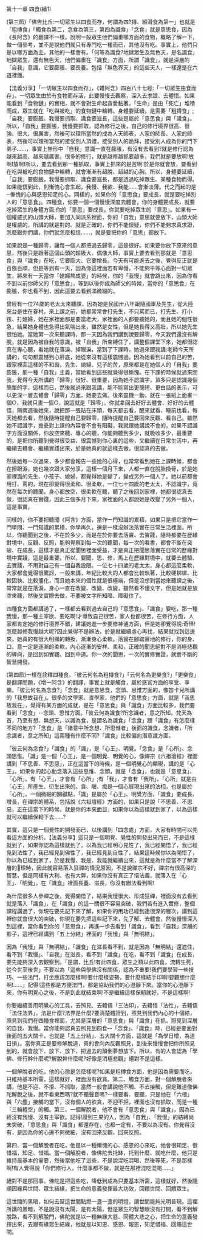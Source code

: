 第十一章 四食(續1)

(第三節)「佛告比丘:一切眾生以四食而存，何謂為四?摶、細滑食為第一」也就是「粗摶食」「觸食為第二，念食為第三，第四為識食」「念食」就是意思食，因為《長阿含》的翻譯不一樣。說明一般眾生他們偏重哪方面的食物，概略了解一下，做一個參考，並不是說他們就只有專門吃一種而已，其他沒有吃。事實上，他們只是以哪方面為主，其他的一樣會有。「何等為識食?地獄眾生及無色天，是名識食」地獄眾生，還有無色天，他們偏重在「識食」方面，所謂「識食」，就是深層的「自我」意識，它要膨脹、要長養。包括「無色界天」的這些天人，一樣還是在六道裡面。

【法義分享】「一切眾生以四食而存」，《雜阿含》四百八十七經:「一切眾生由食而存」。一切眾生由於有食物而存活，此要慢慢去觀察，深入去求證、去體悟。如果能看到「食物鏈」的實相，就不會對生命起貪愛黏著。「生命」是由「死亡」堆積而成，眾生就在「吃與被吃」的食物鏈中輪轉。身體要延續，是需要「粗摶食」;「自我」要膨脹、我慢要抓取、識食要滋長，這些是屬於「意思食」與「識食」。所以，「自我」要膨脹，我慢要抓取，認為修行之後，自己的修行境界很高、很強、很大、很厲害，然後可以理所當然的成為人天師表，人家的師長、人家的師表，然後可以理所當然的接受別人頂禮，接受別人的跪拜，接受別人成為你的門下弟子......，事實上無形中「自我」意識一直在膨脹，有沒有去看到?就是修行認為越來越高、越來越厲害。很多的修行，就是越修越抓要越多，我們就是要放啊!放啊!放啊!所以，要去看到那一種抓取，事實上抓來的是苦啊!於是你就會放，要看到在吃與被吃的食物鏈中輪轉，就會漸漸有超脫、超越的心胸。所以，身體要延續，「自我」要膨脹，我慢要抓取、識食要滋長，都是透過吃掉眾生、某種食物而得。如果能悟到此，則慚愧心會生起，我慢、我欲、我能......會漸淡薄。代之而起的是─慚愧的心與感恩知足的心。同樣的，如果你的「意思食」要成長，就是要吃掉別人的「意思食」。四種食，你要一個一個慢慢深度去體會，你的身體要成長，就要吃掉眾生的身體方面;你的「意思」要成長，你就要吃掉眾生的「意思」。如果有一個權威式的山頭大師，要加入同派系裡面，你的「自我」意思就要放下，山頭大師是權威的，所講的就是對的、就是正確的，你們不能懷疑，你們不能夠求真求證，怎麼跟你們講，你們就怎麼相信......，就是要把你的「意思」都放下。

如果說是一種歸零，讓每一個人都把過去歸零，這是很好。如果要你放下原來的意思，然後只是跟著這個山頭的超級大、偶像大師，事實上要去看到那就是「意思食」與「識食」在吃，它要膨大、它要增長。今天有可能進去之後，覺得反正就是百依百順，但是等到有一天，因為你這裡面若有卑慢，不能夠平等心面對一切眾生，將來有一天當你「媳婦熬成婆」的時候，你的「我慢」就會跳出來，因為你看不到以前你師父的「意思食」，等到以後你成為師父的時候，當你的「意思食」在膨脹，你也看不到，因此這要去看到滿微細的。

曾經有一位74歲的老太太來聽課，因為她是民國卅八年跟隨國軍及先生，從大陸來台是住在眷村，來上課之前，她都常常會打先生，不只罵而已，打先生、打小孩、打媳婦，她在家裡面都是要當老大，家裡面的人都要聽她的，而且她的個性很急，結果她身體也急得出氣喘出來，雖然是女性，但是她長得又高壯，所以她先生很怕她。當她第一次來聽課時，那一天因為我們講到說要歸零，今天我們還沒有解脫，就是因為被自我的意識，被「自我」所束縛住了，講整個課堂下來，她都很認真在專心聽，看她就在落淚、掉眼淚，當到了下課時，她過來跟我講:老師今天所講的，句句都震憾到心肝底，她從來沒有這樣震憾過。因為她看到以前自己的苦，跟家裡面這樣的不和諧，先生、媳婦、兒子的苦，原來都是在她個人的「自我」要膨脹，那一種「自我」主義，當她看到這些就覺得很慚愧。在下課的時候就過來問我，覺得今天所講的「歸零」很好、很重要，因為她不認識字，頂多只是認識幾個簡單的字，這樣而已，然後就過來跟我講，能不能寫出更簡短、更白話的表示，可以更深一層去體會「歸零」方面，她要去做。後來靈機一動，就在一張紙上面畫一個○，我就只畫一個○，說這就是「歸零」，你就拿回去好好去體會、好好的去體悟，隔兩週後她來，說把那一張貼在床頭，每天都去看，醒來就看、睡前也看，每天她都去看，然後隨時提醒自己要歸零，隨時提醒自己要回來反觀、看自己。雖然她不認識字，擔憂對上課的內容會不會有阻礙，我就跟她講說不會的，如果不認識字方面沒關係，你放空來聽、專心的聽，你能夠聽到多少，就吸收多少，最重要的，是把你所聽到覺得很受益、很震憾到你心裏的這些，又繼續在日常生活中，再繼續去體會、繼續實踐出來，於是她真的就這樣去做，很認真的去做。

然後她每一次過來，多少都會報告一些她的心得，也常常看到她在上課時候，都會在擦眼淚，她也幾次跟大家分享，這樣一個月下來，人都一直在脫胎換骨，於是她家裡面的先生、小孩子、媳婦，都覺得她是變了，變成另外一個人了。她以前都會用打、罵的，現在卻變得很柔和、很柔軟，一位七十四歲的老太太，不認識字，竟然在每次的聽聞，身心都放空，很柔軟在聽，聽了之後回到家裡，她都很認真去做，很認真在實踐，因此三個多月下來，家裡面的人都說她是改變了另外一個人，這是事實。

同樣的，你不要把聽聞《阿含》方面，當作一門知識的累積，如果只是把它當作一門學問、一門知識的累積，你學再久，還是一樣沒辦法落實在日常生活裡面。所以，你聽聞到之後，不在於多少，而是在於你要去落實、去實踐，隨時都要在歷緣對境中，反觀、反照，能夠覺察到每一次的聽聞，每一次的看書，都會不斷在突破、在成長，這樣才是真正從聞思裡面受益，才是真正把聞思落實在日常的歷緣對境中實踐，這是最重要。所以，要聞、思、修，馬上在歷緣對境中，就要去體驗、去實踐，不用對自己有一個自我設限。一位七十四歲的老太太，身心都這麼柔軟，大家都會覺得很驚訝，一般來講，年紀比較大的人都會比較執著，比較硬梆梆、比較固執、比較僵化，而且她本來的個性就是很極端，但是沒想到當她來聽課之後，常常就是在落淚，身心一直在改變、改變、改變，雖然看不懂文字，但是她就是放空來聽，然後又實際去做，不要被文字所知障、障礙住了。

四種食方面都講過了，一樣都去看到過去自己的「意思食」、「識食」要吃，那一種我慢，那一種主宰欲、要吃啊!才導致自己很苦，家人也都很苦，在修行方面，人家都肯定她的修行境界不錯，建議她進一步要修神通方面，但是她卻覺得說:奇怪!怎麼越修我慢越大呢?因此覺得不是辦法，於是就繼續虛心再找，結果就找到這邊來，她真的有很大明顯的轉換，漸漸身心柔軟。落實在腳踏實地的修行，你的身、口、意一定是逐漸的柔軟，內心逐漸的安祥、柔和，正確的聞思絕對不是消極悲觀的導向，是回到如實觀、回到中道。你一次的聞思，一次的實修實證，就會不斷的智慧開發。

(第四節)一樣在詮釋四種食。「彼云何名為粗摶食?」「云何名為更樂食?」「更樂食」是翻譯問題，《增一阿含》的翻譯，事實上就是觸食，屬於感官方面的享受、享樂。「彼云何名為念食?」「念食」就是意思食，念頭、思惟方面的，像笛卡兒所講的「我思故我在」。很多的文學家、哲學家，他們的「意思食」方面，就是「我思故我在」，覺得有某方面的成就，是在「意思食」與「識食」方面比較多，我們要看到「念食」--念頭、思惟方面。「彼云何為識食?所念識者，意之所知。梵天為首，乃至有想、無想天，以識為食，是謂名為識食」「念食」跟「識食」有怎麼樣不同的地方?「念食」是「諸意中所念想、所思惟者」後面的識食，念識者，「所念識者，意之所知」這兩種有什麼不同?「識食」比較偏向潛意識方面。

「彼云何為念食?」「識食」的「識」，是「心王」、明覺。「念食」是「心所」、念頭思惟。「識」是一個「心王」，是一個明覺、明覺的心，像禪宗《六祖壇經》裡面講到「不思善、不思惡」，正在這當下的時候，是一個明覺心的顯現，講的是「心王」。如果你的起心動念落入這些思惟、念頭，就是「念食」，也就是「意思食」、「心所」。有「心王」，才會有「心所」;有「我」，才會有「我所」。「心所」就是由「心王」所產生、衍生出來的。貪、瞋、痴是一個心展現出來的法相，也是屬於「心所」。一個微細的關鍵點，「識」是屬於「心王」、明覺方面，「識食」要成長、增長，在禪宗的體系，包括說《六祖壇經》方面的，如果只是說「不思善、不思惡，正在這當下的時候，就是你的本來面目」如果你以為這樣就到家了，以為這樣就可以繼續保軔下去......?

其實，這只是一個覺性的開發而已，以後講到「四念處」方面，大家有時間可以先看這方面的分析。【法義分享】這只是一個明覺、覺性的開發出來而已，不是這樣就到了，如果你認為這樣就到了，以為我已經明心見性了，我已經開悟了，我已經見到法性了，我已經見到佛性了，我已經見到自性了，結果這時候你以為開悟了，你以為已經到家了，於是我慢、我是、我能就繼續出來，這就是為什麼當不了解深層的􏰁理時，因此就容易落入狂禪的情況原因，不是說禪宗不好，禪宗有很高深的智慧，但是同樣有大利、也有大弊，如果你沒有真正了悟法義，就落入在「心王」、「明覺」，在「識食」裡面長養、滋長，你沒有辦法看到啊!

為什麼很多人參禪之後，覺得開悟了，結果我慢很大、形成狂禪，裡面沒有去看到就是落入「識食」，在「識食」的這一關很不容易突破，我們若有進入實修，整個課程講過了，你現在要先記下來了解，如果你的用功已經到達很深的層次，講到這裡你就會很大的突破，你現在要先把這些記下來，先了解、去體會，然後慢慢深入到這裡，當你看到你的「意思食」，再進一步去看到「識食」，看到「自我」深層的影子，這裡已經講到「五上分結」裡面的「我慢」與「無明結」。

因為「我慢」與「無明結」，「識食」在滋長看不到，就是因為「無明結」還遮住，看不到「我慢」、「自我」在滋長，看不到「識食」在吃，看不到「識食」在成長，要先能夠深入去觀察到。「是謂，比丘!有此四食，眾生之類以此四食，流轉生死，從今世至後世」不要以為「這些與學佛沒有關係，認為不重要!我們要學習一些技巧、一些法門，打坐應該怎麼樣啊!要什麼樣姿勢，要什麼樣結手印啊!要觀想什麼啊!......」記得!這些都是方便法門，都是協助我們的心澄靜下來。當你的心澄靜下來，你有明覺心之後，不是到此就結束啊!不是繼續這樣保軔就好，不是這樣啊!

你要繼續善用明覺心的工具，去照見、去體悟「三法印」，去體悟「法性」，去體悟「法住法界」，法是什麼?法界是什麼?要清楚體證到，照見到我們內心的十個結，照見到我們在四種食裡面，尤其是深層的「意思食」與「識食」在抓，照見到深層的自我、我慢。當你能夠認真去照見到四食--「念食」、「識食」時，已經是要面對後面的五大關卡，也就是「五上分結」、五大關卡方面，這就是「為學日增，為道日損」。當你真正是要修解脫道，真的會向內反觀照見，到後來慢慢會把你所照見到的，就會放下、放下、放下，把過去的顛倒夢想放下。所以，有的人會認為「學佛、修行幹什麼呢?解脫幹什麼呢?好像是消極悲觀」絕對不是這樣。

一個解脫者的吃，他的心態是怎麼樣呢?如果是粗摶食方面，他是因為需要而吃，只維持基本所需，這樣就好，裡面沒有欲貪。第二、觸食方面，對一個解脫者來講，他是不迎、不拒、不抓取，當然一般會講說他不觸、不去接觸，但是難道像佛陀解脫之後，就不看東西嗎?就不聽聲音嗎?一樣要看、要聽，只是他在「六根」與「六塵」接觸的當下，沒有個人的欲貪，不迎不拒，裡面也沒有抓取，而是一種「三輪體空」的觸。第三、一個解脫者，他不會有「意思食」與「識食」，因為已經沒有我慢、沒有主宰欲。記得!證到三果的人，因為「自我」、「我慢」的結縛尚未突破，「意思食」與「識食」都還存在，也都一定有，不要以為沒有。你覺得沒有，是因為你的心還不夠微細，沒有回來反觀、回來反照。

第四、當一個解脫者在吃，他是以一種慚愧的心、感恩的心來吃，他會很知足、很惜福，知足、惜福。當一個解脫者，像佛陀去托缽，托到什麼、就吃什麼，他只是維持最基本的需要，然後當他吃了這些，不是說混吃混喝、然後等死，不是那樣啊!有人覺得說「你們修行人，什麼事都不做，就是在那裡混吃混喝......」

絕對不是那回事。佛陀是把這些吃，降低到成為只要基本所需，這樣就好，然後隨順因緣與世間、眾生結緣，把生命的意義發揮最大功效，回饋世間、回饋眾生。

這世間的黑暗，如何去幫這世間點燃一盞一盞的明燈，讓世間能夠光明普現。這裡所講的黑暗，不是說沒有太陽，是有太陽，但是眾生的智慧眼沒有打開，看不到解脫路，看不到解脫門，佛陀就是以一種無緣大慈、同體大悲之心，把生命的意義發揮出來，去跟有緣眾生結緣，他就是以知恩、感恩、報恩，知足惜福、回饋這世間。

 